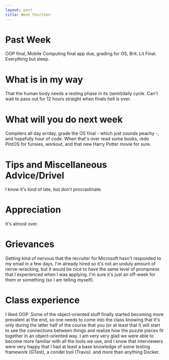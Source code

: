```yaml
---
layout: post
title: Week Fourteen
---
```


# Past Week
OOP final, Mobile Computing final app due, grading for OS, Brit. Lit Final. Everything but sleep.

# What is in my way
That the human body needs a resting phase in its (semi)daily cycle. Can't wait to pass out for 12 hours straight when finals hell is over.

# What will you do next week
Compilers all day errday, grade the OS final - which just sounds peachy -, and hopefully hour of code. When that's over read some books, redo PintOS for funsies, workout, and that new Harry Potter movie for sure.

# Tips and Miscellaneous Advice/Drivel
I know it's kind of late, but don't procrastinate.

# Appreciation
It's almost over.

# Grievances
Getting kind of nervous that the recruiter for Microsoft hasn't responded to my email in a few days. I'm already hired so it's not an unduly amount of nerve-wracking, but it would be nice to have the same level of prompness that I experienced when I was applying. I'm sure it's just an off-week for them or something (so I am telling myself).

# Class experience
I liked OOP. Some of the object-oriented stuff finally started becoming more prevalent at the end, so one needs to come into the class knowing that it's only during the latter half of the course that you (or at least that I) will start to see the connections between things and realize how the puzzle pieces fit together in an object-oriented way. I am very very glad we were able to become more familiar with all the tools we use, and I know that interviewers were very happy that I had at least a base knowledge of some testing framework (GTest), a condel tool (Travis). and more than anything Docker.